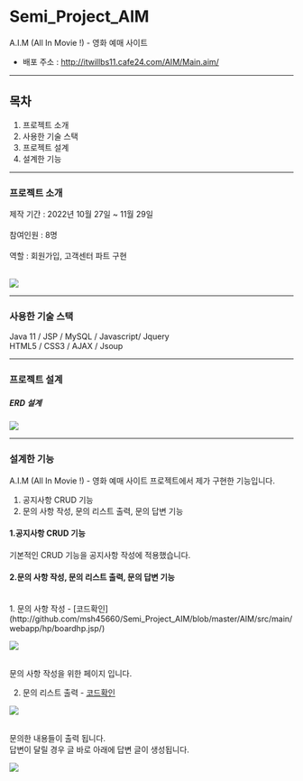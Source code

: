 # Semi_Project_AIM
A.I.M (All In Movie !) - 영화 예매 사이트

- 배포 주소 : <http://itwillbs11.cafe24.com/AIM/Main.aim/>
****
## 목차
1. 프로젝트 소개
2. 사용한 기술 스택
3. 프로젝트 설계
4. 설계한 기능

**** 
### 프로젝트 소개
제작 기간 : 2022년 10월 27일 ~ 11월 29일<br>
<br>
참여인원 : 8명<br><br>
역할 : 회원가입, 고객센터 파트 구현<br><br>
<p align="left">
  <img src="https://github.com/msh45660/Semi_Project_AIM/assets/116853287/5916a0aa-7a2b-4f6e-abe6-eb34ffd9f439">
</p>

****

### 사용한 기술 스택
Java 11 / JSP / MySQL / Javascript/ Jquery <br>
HTML5 / CSS3 / AJAX / Jsoup <br>

****

### 프로젝트 설계

##### ERD 설계
<p align="left">
  <img src="https://github.com/msh45660/Semi_Project_AIM/assets/116853287/7210177f-685d-4e43-8c9c-c40d07ba16e3">
</p>

****

### 설계한 기능
A.I.M (All In Movie !) - 영화 예매 사이트 프로젝트에서 제가 구현한 기능입니다.
1. 공지사항 CRUD 기능
2. 문의 사항 작성, 문의 리스트 출력, 문의 답변 기능

#### 1.공지사항 CRUD 기능
  
기본적인 CRUD 기능을 공지사항 작성에 적용했습니다.

 

#### 2.문의 사항 작성, 문의 리스트 출력, 문의 답변 기능
  
<br>
1. 문의 사항 작성 - [코드확인](http://github.com/msh45660/Semi_Project_AIM/blob/master/AIM/src/main/webapp/hp/boardhp.jsp/)
<br>
<p align="left">
  <img src="https://github.com/msh45660/Semi_Project_AIM/assets/116853287/f25e934f-bf02-4ab8-a2c6-4c839fae9e0a">
</p>
<br>
문의 사항 작성을 위한 페이지 입니다.  
<br>
 
2. 문의 리스트 출력 - [코드확인](https://github.com/msh45660/Semi_Project_AIM/blob/master/AIM/src/main/webapp/hp/myhplist.jsp)
<p align="left">
  <img src="https://github.com/msh45660/Semi_Project_AIM/assets/116853287/772f4f13-108a-4126-9137-ce3d1244c720">
</p>
<br>
문의한 내용들이 출력 됩니다.<br>
답변이 달릴 경우 글 바로 아래에 답변 글이 생성됩니다.<br>
<p align="left">
  <img src="https://github.com/msh45660/Semi_Project_AIM/assets/116853287/874892f5-6967-4613-9b0a-2895f3f15236">
</p>
  

</details>


